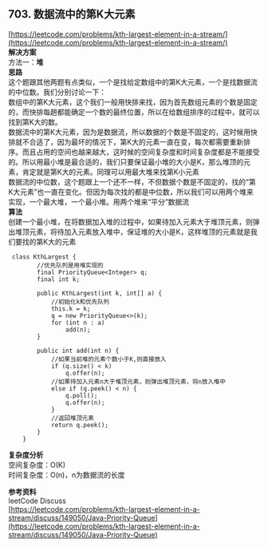 **703. 数据流中的第K大元素**
---
[https://leetcode.com/problems/kth-largest-element-in-a-stream/](https://leetcode.com/problems/kth-largest-element-in-a-stream/)  
**解决方案**  
方法一：**堆**  
**思路**  
这个题跟其他两题有点类似，一个是找给定数组中的第K大元素，一个是找数据流的中位数。我们分别讨论一下：  
数组中的第K大元素，这个我们一般用快排来找，因为首先数组元素的个数是固定的，而快排每趟都能确定一个数的最终位置，所以在给数组排序的过程中，就可以找到第K大的数。  
数据流中的第K大元素，因为是数据流，所以数据的个数是不固定的，这时候用快排就不合适了，因为最坏的情况下，第K大的元素一直在变，每次都需要重新排序。而且占用的空间也越来越大，这时候的空间复杂度和时间复杂度都是不能接受的。所以用最小堆是最合适的，我们只要保证最小堆的大小是K，那么堆顶的元素，肯定就是第K大的元素。同理可以用最大堆来找第K小元素  
数据流的中位数，这个题跟上一个还不一样，不但数据个数是不固定的，找的“第K大元素”也一直在变化。但因为每次找的都是中位数，所以我们可以用两个堆来实现，一个最大堆，一个最小堆。用两个堆来“平分”数据流  
**算法**  
创建一个最小堆，在将数据加入堆的过程中，如果待加入元素大于堆顶元素，则弹出堆顶元素，将待加入元素放入堆中，保证堆的大小是K，这样堆顶的元素就是我们要找的第K大的元素
```
 class KthLargest {
        //优先队列是用堆实现的
        final PriorityQueue<Integer> q;
        final int k;

        public KthLargest(int k, int[] a) {
            //初始化k和优先队列
            this.k = k;
            q = new PriorityQueue<>(k);
            for (int n : a)
                add(n);
        }

        public int add(int n) {
            //如果当前堆的元素个数小于K,则直接放入
            if (q.size() < k)
                q.offer(n);
            //如果待加入元素n大于堆顶元素，则弹出堆顶元素，将n放入堆中
            else if (q.peek() < n) {
                q.poll();
                q.offer(n);
            }
            //返回堆顶元素
            return q.peek();
        }
    }
```
**复杂度分析**  
空间复杂度：O(K)  
时间复杂度：O(n)，n为数据流的长度  

**参考资料**  
leetCode Discuss  
    [https://leetcode.com/problems/kth-largest-element-in-a-stream/discuss/149050/Java-Priority-Queue](https://leetcode.com/problems/kth-largest-element-in-a-stream/discuss/149050/Java-Priority-Queue)
